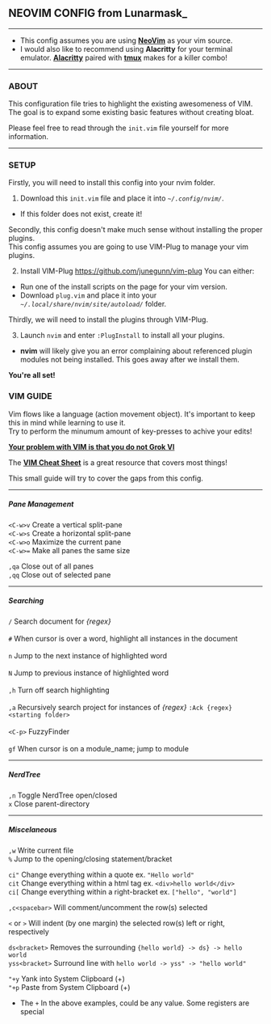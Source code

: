 ## NEOVIM CONFIG from Lunarmask_

---

* This config assumes you are using __[NeoVim](https://neovim.io/)__ as your vim source.  
* I would also like to recommend using __Alacritty__ for your terminal emulator.
__[Alacritty](https://github.com/alacritty/alacritty)__ paired
with __[tmux](https://github.com/tmux/tmux)__ makes for a killer combo!


---------
### ABOUT

This configuration file tries to highlight the existing awesomeness of VIM.  
The goal is to expand some existing basic features without creating bloat.  

Please feel free to read through the `init.vim` file yourself for more information.  

---------
### SETUP

Firstly, you will need to install this config into your nvim folder.  

1) Download this `init.vim` file and place it into _`~/.config/nvim/`_.  
  * If this folder does not exist, create it!  

Secondly, this config doesn't make much sense without installing the proper plugins.  
This config assumes you are going to use VIM-Plug to manage your vim plugins.  

2) Install VIM-Plug https://github.com/junegunn/vim-plug You can either:  
  * Run one of the install scripts on the page for your vim version.  
  * Download `plug.vim` and place it into your _`~/.local/share/nvim/site/autoload/`_ folder.  

Thirdly, we will need to install the plugins through VIM-Plug.  

3) Launch `nvim` and enter `:PlugInstall` to install all your plugins.  
  * __nvim__ will likely give you an error complaining about referenced plugin modules
not being installed. This goes away after we install them.

__You're all set!__

### VIM GUIDE

Vim flows like a language (action movement object). It's important to keep this in
mind while learning to use it.  
Try to perform the minumum amount of key-presses to achive your edits!  

__[Your problem with VIM is that you do not Grok VI](https://stackoverflow.com/questions/1218390/what-is-your-most-productive-shortcut-with-vim#1220118)__

The __[VIM Cheat Sheet](https://vim.rtorr.com/)__ is a great resource that covers most things!

This small guide will try to cover the gaps from this config.

---------------------
##### Pane Management

`<C-w>v` Create a vertical split-pane  
`<C-w>s` Create a horizontal split-pane  
`<C-w>o` Maximize the current pane  
`<C-w>=` Make all panes the same size  

`,qa`   Close out of all panes  
`,qq`   Close out of selected pane  


---------------
##### Searching

`/`     Search document for _{regex}_<br>  
`#`     When cursor is over a word, highlight all instances in the document<br>  
`n`     Jump to the next instance of highlighted word<br>  
`N`     Jump to previous instance of highlighted word<br>  
`,h`    Turn off search highlighting<br>  
`,a`    Recursively search project for instances of _{regex}_ `:Ack {regex} <starting folder>`<br>  
`<C-p>` FuzzyFinder<br>  
`gf`    When cursor is on a module_name; jump to module<br>  


---------------
##### NerdTree

`,n` Toggle NerdTree open/closed  
`x`  Close parent-directory  


------------------
##### Miscelaneous

`,w`  Write current file  
`%`   Jump to the opening/closing statement/bracket  

`ci"` Change everything within a quote ex. `"Hello world"`  
`cit` Change everything within a html tag ex. `<div>hello world</div>`  
`ci[` Change everything within a right-bracket ex. `["hello", "world"]`  

`,c<spacebar>` Will comment/uncomment the row(s) selected  

`<` or `>` Will indent (by one margin) the selected row(s) left or right, respectively  

`ds<bracket>`  Removes the surrounding _<bracket>_ `{hello world} -> ds} -> hello world`  
`yss<bracket>` Surround line with _<bracket>_ `hello world -> yss" -> "hello world"`  

`"+y` Yank into System Clipboard (+)  
`"+p` Paste from System Clipboard (+)  
* The `+` In the above examples, could be any value. Some registers are special  

